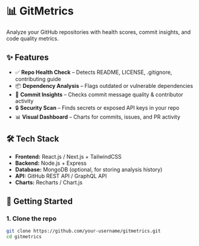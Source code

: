 # 📊 GitMetrics  

Analyze your GitHub repositories with health scores, commit insights, and code quality metrics.  

## ✨ Features  
- ✅ **Repo Health Check** – Detects README, LICENSE, .gitignore, contributing guide  
- 📦 **Dependency Analysis** – Flags outdated or vulnerable dependencies  
- 📝 **Commit Insights** – Checks commit message quality & contributor activity  
- 🔒 **Security Scan** – Finds secrets or exposed API keys in your repo  
- 📊 **Visual Dashboard** – Charts for commits, issues, and PR activity  

## 🛠️ Tech Stack  
- **Frontend:** React.js / Next.js + TailwindCSS  
- **Backend:** Node.js + Express  
- **Database:** MongoDB (optional, for storing analysis history)  
- **API:** GitHub REST API / GraphQL API  
- **Charts:** Recharts / Chart.js  

## 🚀 Getting Started  

### 1. Clone the repo  
```bash
git clone https://github.com/your-username/gitmetrics.git
cd gitmetrics
